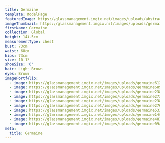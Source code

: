```yaml
---
title: Germaine
template: ModelPage
featuredImage: https://glassmanagement.imgix.net/images/uploads/abstract-analog-art-390089.jpg
imageThumbnail: https://glassmanagement.imgix.net/images/uploads/germaine689054.jpg
firstName: Germaine
collection: Global
height: 143.5cm
measurementType: chest
bust: 73cm
waist: 68cm
hips: 73cm
size: 10-12
shoeSize: '6'
hair: Light Brown
eyes: Brown
imagePortfolio:
  - image: https://glassmanagement.imgix.net/images/uploads/germaine612738.jpg
  - image: https://glassmanagement.imgix.net/images/uploads/germaine689054.jpg
  - image: https://glassmanagement.imgix.net/images/uploads/germaine2383902.jpg
  - image: https://glassmanagement.imgix.net/images/uploads/germaine2734898473.jpg
  - image: https://glassmanagement.imgix.net/images/uploads/germaine2384791.jpg
  - image: https://glassmanagement.imgix.net/images/uploads/germaine27638.jpg
  - image: https://glassmanagement.imgix.net/images/uploads/germaine533.jpg
  - image: https://glassmanagement.imgix.net/images/uploads/germaine249785.jpg
  - image: https://glassmanagement.imgix.net/images/uploads/germaine48397.jpg
  - image: https://glassmanagement.imgix.net/images/uploads/germaine09486585.jpg
meta:
  title: Germaine
---
```


